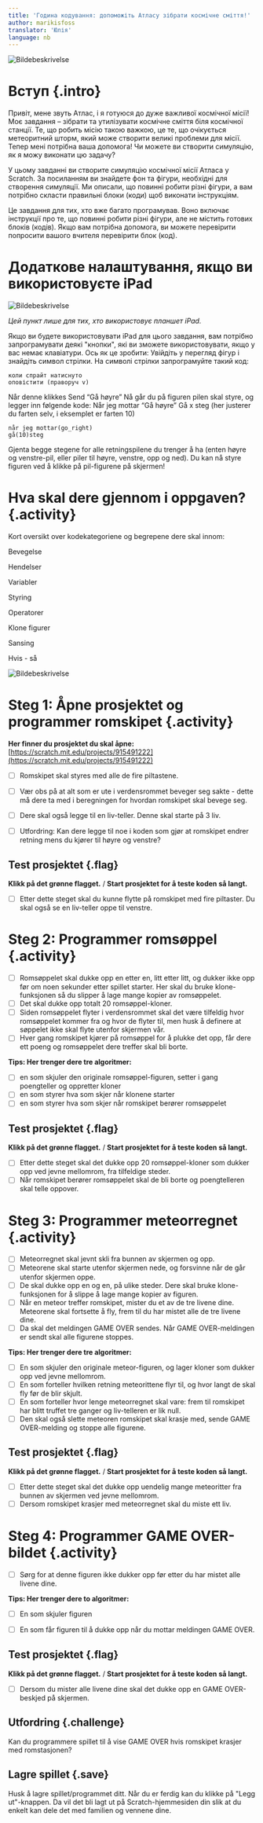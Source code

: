 ```yaml
---
title: 'Година кодування: допоможіть Атласу зібрати космічне сміття!'
author: marikisfoss
translator: 'Юлія'
language: nb
---
```

![Bildebeskrivelse](./atlas-spill.png)
# Вступ {.intro}
  
Привіт, мене звуть Атлас, і я готуюся до дуже важливої космічної місії! Моє завдання – зібрати та утилізувати космічне сміття біля космічної станції. Те, що робить місію такою важкою, це те, що очікується метеоритний шторм, який може створити великі проблеми для місії. Тепер мені потрібна ваша допомога! Чи можете ви створити симуляцію, як я можу виконати цю задачу? 

У цьому завданні ви створите симуляцію космічної місії Атласа у Scratch. За посиланням ви знайдете фон та фігури, необхідні для створення симуляції. Ми описали, що повинні робити різні фігури, а вам потрібно скласти правильні блоки (коди) щоб виконати інструкціям. 

Це завдання для тих, хто вже багато програмував. Воно включає інструкції про те, що повинні робити різні фігури, але не містить готових блоків (кодів). Якщо вам потрібна допомога, ви можете перевірити попросити вашого вчителя перевірити блок (код).  

# Додаткове налаштування, якщо ви використовуєте iPad

![Bildebeskrivelse](./arrows.png)

*Цей пункт лише для тих, хто використовує планшет iPad.*

Якщо ви будете використовувати iPad для цього завдання, вам потрібно запрограмувати деякі "кнопки", які ви зможете використовувати, якщо у вас немає клавіатури. Ось як це зробити: Увійдіть у перегляд фігур і знайдіть символ стрілки. На символі стрілки запрограмуйте такий код:

```blocks
коли спрайт натиснуто
оповістити (праворуч v)
```

Når denne klikkes
Send “Gå høyre”
Nå går du på figuren pilen skal styre, og legger inn følgende kode:
Når jeg mottar “Gå høyre”
Gå x steg (her justerer du farten selv, i eksemplet er farten 10)

```blocks
når jeg mottar(go_right)
gå(10)steg
```

Gjenta begge stegene for alle retningspilene du trenger å ha (enten høyre og venstre-pil, eller piler til høyre, venstre, opp og ned).
Du kan nå styre figuren ved å klikke på pil-figurene på skjermen!




#  Hva skal dere gjennom i oppgaven? {.activity}

Kort oversikt over kodekategoriene og begrepene dere skal innom:

Bevegelse

Hendelser

Variabler

Styring

Operatorer

Klone figurer

Sansing

Hvis - så 

![Bildebeskrivelse](./romsoppel-collector-spill.png)

# Steg 1: Åpne prosjektet og programmer romskipet {.activity}

**Her finner du prosjektet du skal åpne:**
[https://scratch.mit.edu/projects/915491222](https://scratch.mit.edu/projects/915491222)

- [ ] Romskipet skal styres med alle de fire piltastene. 
- [ ] Vær obs på at alt som er ute i verdensrommet beveger seg sakte - dette må dere ta med i beregningen for hvordan romskipet skal bevege seg. 
- [ ] Dere skal også legge til en liv-teller. Denne skal starte på 3 liv. 

- [ ] Utfordring: Kan dere legge til noe i koden som gjør at romskipet endrer retning mens du kjører til høyre og venstre? 
## Test prosjektet {.flag}

**Klikk på det grønne flagget.** / **Start prosjektet for å teste koden så
langt.**

- [ ] Etter dette steget skal du kunne flytte på romskipet med fire piltaster.  Du skal også se en liv-teller oppe til venstre.

# Steg 2: Programmer romsøppel {.activity} 
- [ ] Romsøppelet skal dukke opp en etter en, litt etter litt, og dukker ikke opp før om noen sekunder etter spillet starter. Her skal du bruke klone-funksjonen så du slipper å lage mange kopier av romsøppelet. 
- [ ] Det skal dukke opp totalt 20 romsøppel-kloner.
- [ ] Siden romsøppelet flyter i verdensrommet skal det være tilfeldig hvor romsøppelet kommer fra og hvor de flyter til, men husk å definere at søppelet ikke skal flyte utenfor skjermen vår. 
- [ ] Hver gang romskipet kjører på romsøppel for å plukke det opp, får dere ett poeng og romsøppelet dere treffer skal bli borte. 

**Tips: Her trenger dere tre algoritmer:**

- [ ] en som skjuler den originale romsøppel-figuren, setter i gang poengteller og oppretter kloner
- [ ] en som styrer hva som skjer når klonene starter
- [ ] en som styrer hva som skjer når romskipet berører romsøppelet

## Test prosjektet {.flag}
**Klikk på det grønne flagget.** / **Start prosjektet for å teste koden så
langt.**

- [ ] Etter dette steget skal det dukke opp 20 romsøppel-kloner som dukker opp ved jevne mellomrom, fra tilfeldige steder. 
- [ ] Når romskipet berører romsøppelet skal de bli borte og poengtelleren skal telle oppover. 

# Steg 3: Programmer meteorregnet {.activity} 

- [ ] Meteorregnet skal jevnt skli fra bunnen av skjermen og opp. 
- [ ] Meteorene skal starte utenfor skjermen nede, og forsvinne når de går utenfor skjermen oppe. 
- [ ] De skal dukke opp en og en, på ulike steder. Dere skal bruke klone-funksjonen for å slippe å lage mange kopier av figuren. 
- [ ] Når en meteor treffer romskipet, mister du et av de tre livene dine.
Meteorene skal fortsette å fly, frem til du har mistet alle de tre livene dine. 
- [ ] Da skal det meldingen GAME OVER sendes. 
 Når GAME OVER-meldingen er sendt skal alle figurene stoppes. 

**Tips: Her trenger dere tre algoritmer:**
- [ ] En som skjuler den originale meteor-figuren, og lager kloner som dukker opp ved jevne mellomrom. 
- [ ] En som forteller hvilken retning meteorittene flyr til, og hvor langt de skal fly før de blir skjult.
- [ ] En som forteller hvor lenge meteorregnet skal vare: frem til romskipet har blitt truffet tre ganger og liv-telleren er lik null. 
- [ ] Den skal også slette meteoren romskipet skal krasje med, sende GAME OVER-melding og stoppe alle figurene. 
## Test prosjektet {.flag}
**Klikk på det grønne flagget.** / **Start prosjektet for å teste koden så
langt.**
- [ ] Etter dette steget skal det dukke opp uendelig mange meteoritter fra bunnen av skjermen ved jevne mellomrom. 
- [ ] Dersom romskipet krasjer med meteorregnet skal du miste ett liv. 

# Steg 4: Programmer GAME OVER-bildet {.activity} 
- [ ] Sørg for at denne figuren ikke dukker opp før etter du har mistet alle livene dine. 

**Tips: Her trenger dere to algoritmer:**
- [ ] En som skjuler figuren
- [ ] En som får figuren til å dukke opp når du mottar meldingen GAME OVER. 



## Test prosjektet {.flag}
 

**Klikk på det grønne flagget.** / **Start prosjektet for å teste koden så
langt.**

- [ ] Dersom du mister alle livene dine skal det dukke opp en GAME OVER-beskjed på skjermen. 

## Utfordring {.challenge}
Kan du programmere spillet til å vise GAME OVER hvis romskipet krasjer med romstasjonen? 

## Lagre spillet {.save}


Husk å lagre spillet/programmet ditt. Når du er ferdig kan du klikke på "Legg
ut"-knappen. Da vil det bli lagt ut på Scratch-hjemmesiden din slik at du enkelt
kan dele det med familien og vennene dine.


